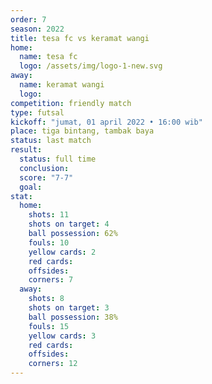 ```yaml
---
order: 7
season: 2022
title: tesa fc vs keramat wangi
home:
  name: tesa fc
  logo: /assets/img/logo-1-new.svg
away:
  name: keramat wangi
  logo:
competition: friendly match
type: futsal
kickoff: "jumat, 01 april 2022 • 16:00 wib"
place: tiga bintang, tambak baya
status: last match
result:
  status: full time
  conclusion: 
  score: "7-7"
  goal: 
stat:
  home:
    shots: 11
    shots on target: 4
    ball possession: 62%
    fouls: 10
    yellow cards: 2
    red cards:
    offsides:
    corners: 7
  away:
    shots: 8
    shots on target: 3
    ball possession: 38%
    fouls: 15
    yellow cards: 3
    red cards:
    offsides:
    corners: 12
---
```

